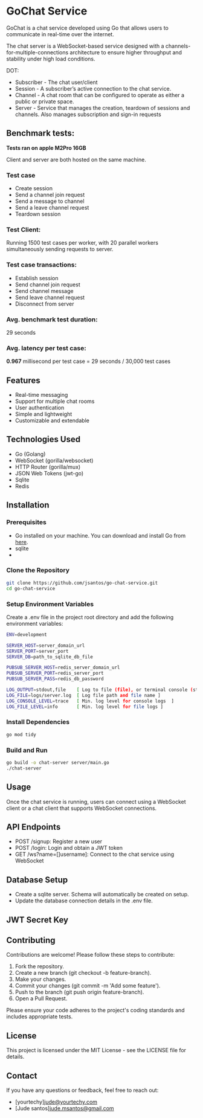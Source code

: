 # GoChat Service

GoChat is a chat service developed using Go that allows users to communicate in real-time over the internet.

The chat server is a WebSocket-based service designed with a channels-for-multiple-connections architecture to ensure higher throughput and stability under high load conditions.


DOT:

- Subscriber - The chat user/client
- Session - A subscriber’s active connection to the chat service.
- Channel - A chat room that can be configured to operate as either a public or private space.
- Server - Service that manages the creation, teardown of sessions and channels. Also manages subscription and sign-in requests


## Benchmark tests:

**Tests ran on apple M2Pro 16GB**

Client and server are both hosted on the same machine.

### Test case

- Create session
- Send a channel join request
- Send a message to channel
- Send a leave channel request
- Teardown session

### Test Client:

Running 1500 test cases per worker, with 20 parallel workers simultaneously sending requests to server.

### Test case transactions:

- Establish session
- Send channel join request
- Send channel message
- Send leave channel request
- Disconnect from server

### Avg. benchmark test duration: 

29 seconds

### Avg. latency per test case:

**0.967** millisecond per test case = 29 seconds / 30,000 test cases

## Features

- Real-time messaging
- Support for multiple chat rooms
- User authentication
- Simple and lightweight
- Customizable and extendable

## Technologies Used

- Go (Golang)
- WebSocket (gorilla/websocket)
- HTTP Router (gorilla/mux)
- JSON Web Tokens (jwt-go)
- Sqlite
- Redis

## Installation

### Prerequisites

- Go installed on your machine. You can download and install Go from [here](https://golang.org/dl/).
- sqlite
-
### Clone the Repository

```bash
git clone https://github.com/jsantos/go-chat-service.git
cd go-chat-service
```

### Setup Environment Variables

Create a .env file in the project root directory and add the following environment variables:

```bash
ENV=development

SERVER_HOST=server_domain_url
SERVER_PORT=server_port
SERVER_DB=path_to_sqlite_db_file

PUBSUB_SERVER_HOST=redis_server_domain_url
PUBSUB_SERVER_PORT=redis_server_port
PUBSUB_SERVER_PASS=redis_db_password

LOG_OUTPUT=stdout,file    [ Log to file (file), or terminal console (stdout) ]
LOG_FILE=logs/server.log  [ Log file path and file name ]
LOG_CONSOLE_LEVEL=trace   [ Min. log level for console logs  ]
LOG_FILE_LEVEL=info       [ Min. log level for file logs ]
```
### Install Dependencies

```bash
go mod tidy
```

### Build and Run
```bash
go build -o chat-server server/main.go
./chat-server
```

## Usage
Once the chat service is running, users can connect using a WebSocket client or a chat client that supports WebSocket connections.

## API Endpoints
- POST /signup: Register a new user
- POST /login: Login and obtain a JWT token
- GET /ws?name=[]username]: Connect to the chat service using WebSocket

## Database Setup
- Create a sqlite server. Schema will automatically be created on setup.
- Update the database connection details in the .env file.


## JWT Secret Key



## Contributing

Contributions are welcome! Please follow these steps to contribute:

1. Fork the repository.
2. Create a new branch (git checkout -b feature-branch).
3. Make your changes.
4. Commit your changes (git commit -m 'Add some feature').
5. Push to the branch (git push origin feature-branch).
6. Open a Pull Request.

Please ensure your code adheres to the project's coding standards and includes appropriate tests.

## License
This project is licensed under the MIT License - see the LICENSE file for details.

## Contact
If you have any questions or feedback, feel free to reach out:

- [yourtechy]jude@yourtechy.com
- [Jude santos]jude.msantos@gmail.com
